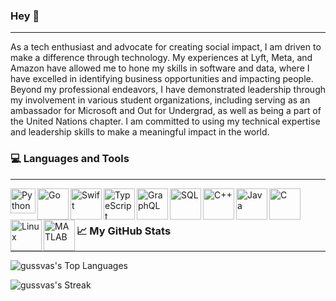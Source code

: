 ### Hey 👋
---
As a tech enthusiast and advocate for creating social impact, I am driven to make a difference through technology. My experiences at Lyft, Meta, and Amazon have allowed me to hone my skills in software and data, where I have excelled in identifying business opportunities and impacting people. Beyond my professional endeavors, I have demonstrated leadership through my involvement in various student organizations, including serving as an ambassador for Microsoft and Out for Undergrad, as well as being a part of the United Nations chapter. I am committed to using my technical expertise and leadership skills to make a meaningful impact in the world.

### 💻 Languages and Tools
---

<img align="left" alt="Python" width="40px" src="https://cdn3.iconfinder.com/data/icons/logos-and-brands-adobe/512/267_Python-512.png" />
<img align="left" alt="Go" width="50px" src="https://go.dev/blog/go-brand/Go-Logo/PNG/Go-Logo_Blue.png" />
<img align="left" alt="Swift" width="50px" src="https://cdn4.iconfinder.com/data/icons/logos-3/504/Swift-2-512.png" />
<img align="left" alt="TypeScript" width="50px" src="https://upload.wikimedia.org/wikipedia/commons/thumb/4/4c/Typescript_logo_2020.svg/2048px-Typescript_logo_2020.svg.png" />
<img align="left" alt="GraphQL" width="50px" src="https://upload.wikimedia.org/wikipedia/commons/thumb/1/17/GraphQL_Logo.svg/2048px-GraphQL_Logo.svg.png" />
<img align="left" alt="SQL" width="50px" src="https://brandlogos.net/wp-content/uploads/2025/03/microsoft_sql_server-logo_brandlogos.net_wykhq.png" />
<img align="left" alt="C++" width="50px" src="https://upload.wikimedia.org/wikipedia/commons/thumb/1/18/ISO_C%2B%2B_Logo.svg/306px-ISO_C%2B%2B_Logo.svg.png" />
<img align="left" alt="Java" width="50px" src="https://logoeps.com/wp-content/uploads/2011/06/java-logo-vector.png" />
<img align="left" alt="C" width="50px" src="https://cdn.iconscout.com/icon/free/png-512/c-programming-569564.png" />
<img align="left" alt="Linux" width="50px" src="https://cdn.iconscout.com/icon/free/png-512/linux-17-570099.png" />
<img align="left" alt="MATLAB" width="50px" src="https://i.redd.it/1lihwxjxacxy.png" />

<br />
<br />

### 📈 My GitHub Stats
---
![gussvas's Top Languages](https://github-readme-stats.vercel.app/api/top-langs/?username=gussvas&theme=react&show_icons=true&hide_border=true&layout=compact)

![gussvas's Streak](https://github-readme-streak-stats.herokuapp.com/?user=gussvas&theme=react&hide_border=true)
